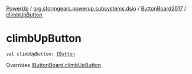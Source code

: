 [PowerUp](../../index.md) / [org.stormgears.powerup.subsystems.dsio](../index.md) / [ButtonBoard2017](index.md) / [climbUpButton](./climb-up-button.md)

# climbUpButton

`val climbUpButton: `[`IButton`](../../org.stormgears.utils.dsio/-i-button/index.md)

Overrides [IButtonBoard.climbUpButton](../-i-button-board/climb-up-button.md)


